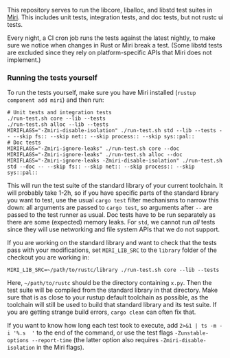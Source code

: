 This repository serves to run the libcore, liballoc, and libstd test suites in [Miri](https://github.com/rust-lang/miri/).
This includes unit tests, integration tests, and doc tests, but not rustc ui tests.

Every night, a CI cron job runs the tests against the latest nightly, to make sure we notice when changes in Rust or Miri break a test.
(Some libstd tests are excluded since they rely on platform-specific APIs that Miri does not implement.)

### Running the tests yourself

To run the tests yourself, make sure you have Miri installed (`rustup component add miri`) and then run:

```shell
# Unit tests and integration tests
./run-test.sh core --lib --tests
./run-test.sh alloc --lib --tests
MIRIFLAGS="-Zmiri-disable-isolation" ./run-test.sh std --lib --tests -- --skip fs:: --skip net:: --skip process:: --skip sys::pal::
# Doc tests
MIRIFLAGS="-Zmiri-ignore-leaks" ./run-test.sh core --doc
MIRIFLAGS="-Zmiri-ignore-leaks" ./run-test.sh alloc --doc
MIRIFLAGS="-Zmiri-ignore-leaks -Zmiri-disable-isolation" ./run-test.sh std --doc -- --skip fs:: --skip net:: --skip process:: --skip sys::pal::
```

This will run the test suite of the standard library of your current toolchain.
It will probably take 1-2h, so if you have specific parts of the standard library you want to test, use the usual `cargo test` filter mechanisms to narrow this down:
all arguments are passed to `cargo test`, so arguments after `--` are passed to the test runner as usual.
Doc tests have to be run separately as there are some (expected) memory leaks.
For `std`, we cannot run *all* tests since they will use networking and file system APIs that we do not support.

If you are working on the standard library and want to check that the tests pass with your modifications, set `MIRI_LIB_SRC` to the `library` folder of the checkout you are working in:

```shell
MIRI_LIB_SRC=~/path/to/rustc/library ./run-test.sh core --lib --tests
```

Here, `~/path/to/rustc` should be the directory containing `x.py`.
Then the test suite will be compiled from the standard library in that directory.
Make sure that is as close to your rustup default toolchain as possible, as the toolchain will still be used to build that standard library and its test suite.
If you are getting strange build errors, `cargo clean` can often fix that.

If you want to know how long each test took to execute, add `2>&1 | ts -m -i '%.s  '` to the end of the command,
or use the test flags `-Zunstable-options --report-time` (the latter option also requires `-Zmiri-disable-isolation` in the Miri flags).
